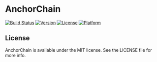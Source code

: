# AnchorChain

[![Build Status](https://travis-ci.com/gillfrost/AnchorChain.svg?branch=master)](https://travis-ci.com/gillfrost/AnchorChain)
[![Version](https://img.shields.io/cocoapods/v/AnchorChain.svg?style=flat)](https://cocoapods.org/pods/AnchorChain)
[![License](https://img.shields.io/cocoapods/l/AnchorChain.svg?style=flat)](https://cocoapods.org/pods/AnchorChain)
[![Platform](https://img.shields.io/cocoapods/p/AnchorChain.svg?style=flat)](https://cocoapods.org/pods/AnchorChain)

## License

AnchorChain is available under the MIT license. See the LICENSE file for more info.
